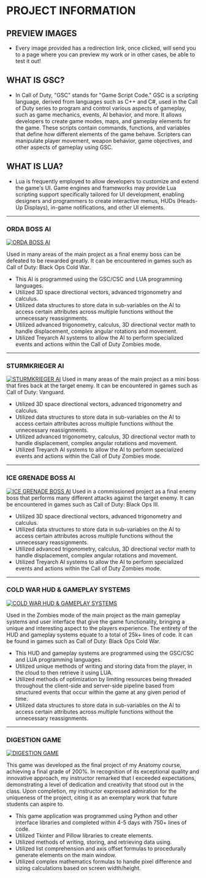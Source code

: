 # PROJECT INFORMATION

## PREVIEW IMAGES
- Every image provided has a redirection link, once clicked, will send you to a page where you can preview my work or in other cases, be able to test it out!

## WHAT IS GSC?
- In Call of Duty, "GSC" stands for "Game Script Code." GSC is a scripting language, derived from languages such as C++ and C#, used in the Call of Duty series to program and control various aspects of gameplay, such as game mechanics, events, AI behavior, and more. It allows developers to create game modes, maps, and gameplay elements for the game. These scripts contain commands, functions, and variables that define how different elements of the game behave. Scripters can manipulate player movement, weapon behavior, game objectives, and other aspects of gameplay using GSC.

## WHAT IS LUA?
- Lua is frequently employed to allow developers to customize and extend the game's UI. Game engines and frameworks may provide Lua scripting support specifically tailored for UI development, enabling designers and programmers to create interactive menus, HUDs (Heads-Up Displays), in-game notifications, and other UI elements.

<hr />

### ORDA BOSS AI

[![ORDA BOSS AI](https://github.com/TheDeveloperRex/Portfolio/assets/101901578/3a8e0400-815e-4fe1-b1c1-629d3a04e35a)](https://www.youtube.com/watch?v=EVeXBQBfBUQ&t=75s&ab_channel=REX)

Used in many areas of the main project as a final enemy boss can be defeated to be rewarded greatly. It can be encountered in games such as Call of Duty: Black Ops Cold War.
* This AI is programmed using the GSC/CSC and LUA programming languages.
* Utilized 3D space directional vectors, advanced trigonometry and calculus.
* Utilized data structures to store data in sub-variables on the AI to access certain attributes across multiple functions without the unnecessary reassignments.
* Utilized advanced trigonometry, calculus, 3D directional vector math to handle displacement, complex angular rotations and movement.
* Utilized Treyarch AI systems to allow the AI to perform specialized events and actions within the Call of Duty Zombies mode.

<hr />

### STURMKRIEGER AI

[![STURMKRIEGER AI](https://github.com/TheDeveloperRex/Portfolio/assets/101901578/b026ca2a-808c-4ae8-9a92-08e029718efd)](https://www.youtube.com/watch?v=b36_MzzxRuw&ab_channel=REX)
Used in many areas of the main project as a mini boss that fires back at the target enemy. It can be encountered in games such as Call of Duty: Vanguard.
* Utilized 3D space directional vectors, advanced trigonometry and calculus.
* Utilized data structures to store data in sub-variables on the AI to access certain attributes across multiple functions without the unnecessary reassignments.
* Utilized advanced trigonometry, calculus, 3D directional vector math to handle displacement, complex angular rotations and movement.
* Utilized Treyarch AI systems to allow the AI to perform specialized events and actions within the Call of Duty Zombies mode.

<hr />

### ICE GRENADE BOSS AI
[![ICE GRENADE BOSS AI](https://github.com/TheDeveloperRex/Portfolio/assets/101901578/88d5c024-bee5-47db-8496-72513f78297a)](https://www.youtube.com/watch?v=P3NmgXKwjWk&t=10s&ab_channel=REX)
Used in a commissioned project as a final enemy boss that performs many different attacks against the target enemy. It can be encountered in games such as Call of Duty: Black Ops III.
* Utilized 3D space directional vectors, advanced trigonometry and calculus.
* Utilized data structures to store data in sub-variables on the AI to access certain attributes across multiple functions without the unnecessary reassignments.
* Utilized advanced trigonometry, calculus, 3D directional vector math to handle displacement, complex angular rotations and movement.
* Utilized Treyarch AI systems to allow the AI to perform specialized events and actions within the Call of Duty Zombies mode.


<hr />

### COLD WAR HUD & GAMEPLAY SYSTEMS

[![COLD WAR HUD & GAMEPLAY SYSTEMS](https://github.com/TheDeveloperRex/Portfolio/assets/101901578/aee1c197-5352-4d27-823d-84fd961bc72e)](https://www.youtube.com/watch?v=sSCjfv1OhbA&t=153s&ab_channel=REX)

Used in the Zombies mode of the main project as the main gameplay systems and user interface that give the game functionality, bringing a unique and interesting aspect to the players experience. The entirety of the HUD and gameplay systems equate to a total of 25k+ lines of code. It can be found in games such as Call of Duty: Black Ops Cold War.
* This HUD and gameplay systems are programmed using the GSC/CSC and LUA programming languages.
* Utilized unique methods of writing and storing data from the player, in the cloud to then retrieve it using LUA.
* Utilized methods of optimization by limiting resources being threaded throughout the client-side and server-side pipeline based from structured events that occur within the game at any given period of time.
* Utilized data structures to store data in sub-variables on the AI to access certain attributes across multiple functions without the unnecessary reassignments.

<hr />

### DIGESTION GAME

[![DIGESTION GAME](https://github.com/TheDeveloperRex/Portfolio/assets/101901578/75b72564-9705-4bee-9acc-0560124f8fc5)](https://drive.google.com/file/d/104bZIyGLbMOQAVA3-UZZbHcbRcKTtkty/view?usp=sharing)

This game was developed as the final project of my Anatomy course, achieving a final grade of 200%. In recognition of its exceptional quality and innovative approach, my instructor remarked that I exceeded expectations, demonstrating a level of dedication and creativity that stood out in the class. Upon completion, my instructor expressed admiration for the uniqueness of the project, citing it as an exemplary work that future students can aspire to.
* This game application was programmed using Python and other interface libraries and completed within 4-5 days with 750+ lines of code.
* Utilized Tkinter and Pillow libraries to create elements.
* Utilized methods of writing, storing, and retrieving data using.
* Utilized list comprehension and axis offset formulas to procedurally generate elements on the main window.
* Utilized complex mathematics formulas to handle pixel difference and sizing calculations based on screen width/height.

